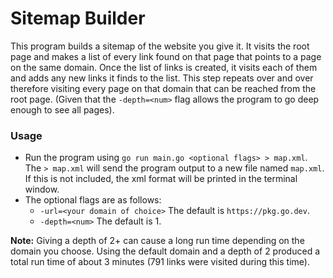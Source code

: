 # Sitemap Builder

This program builds a sitemap of the website you give it. It visits the root page and makes a list of every link found on that page that points to a page on the same domain. Once the list of links is created, it visits each of them and adds any new links it finds to the list. This step repeats over and over therefore visiting every page on that domain that can be reached from the root page. (Given that the `-depth=<num>` flag allows the program to go deep enough to see all pages).

### Usage
- Run the program using `go run main.go <optional flags> > map.xml`. The `> map.xml` will send the program output to a new file named `map.xml`. If this is not included, the xml format will be printed in the terminal window.
- The optional flags are as follows:
  - `-url=<your domain of choice>` The default is `https://pkg.go.dev`.
  - `-depth=<num>` The default is 1.

**Note:** Giving a depth of 2+ can cause a long run time depending on the domain you choose.
Using the default domain and a depth of 2 produced a total run time of about 3 minutes (791 links were visited during this time).
